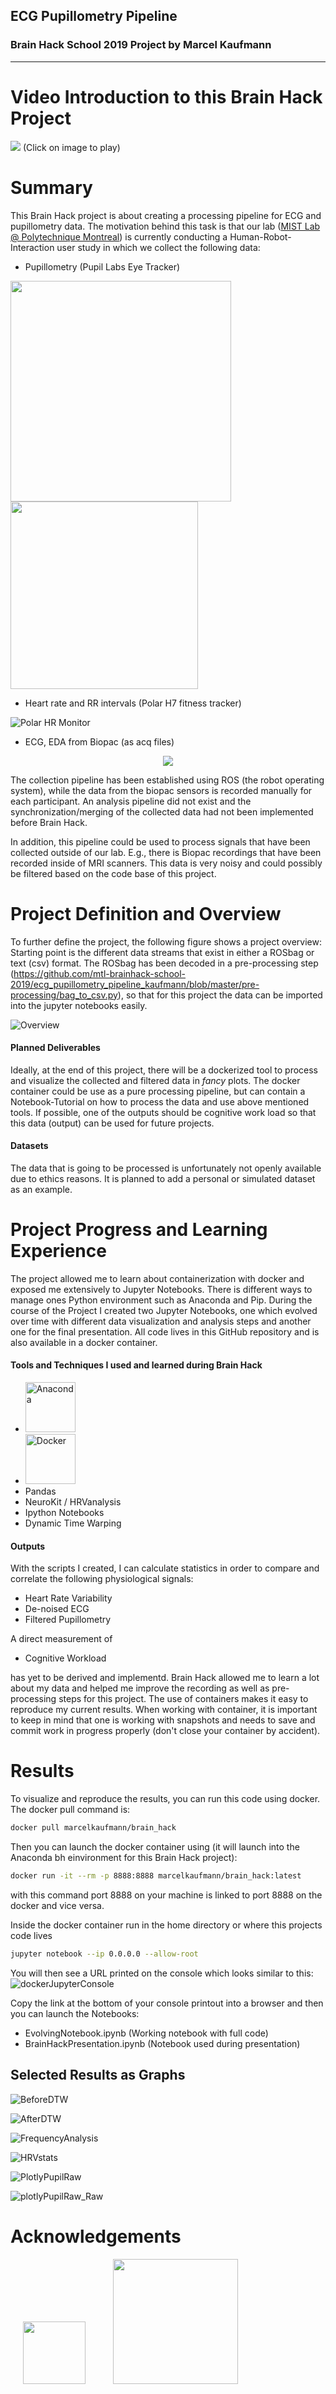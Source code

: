 ## ECG Pupillometry Pipeline
### Brain Hack School 2019 Project by Marcel Kaufmann
---
# Video Introduction to this Brain Hack Project

[![](http://img.youtube.com/vi/8ZVCNeX42_A/0.jpg)](http://www.youtube.com/watch/8ZVCNeX42_A "")
(Click on image to play)

# Summary

This Brain Hack project is about creating a processing pipeline for ECG and pupillometry data. The motivation behind this task is that our lab ([MIST Lab @ Polytechnique Montreal](https://mistlab.ca)) is currently conducting a Human-Robot-Interaction user study in which we collect the following data:
* Pupillometry (Pupil Labs Eye Tracker)

<img src="img/pupillometer.png" width=353)> <img src="img/eye.png" width=300)>

* Heart rate and RR intervals (Polar H7 fitness tracker)

![Polar HR Monitor](https://www.polar.com/sites/default/files/product/main_images/h7_heart_rate_sensor2_main_action_30.jpg)

* ECG, EDA from Biopac (as acq files)
<div style="display: flex; justify-content: center;">
<img src="https://www.biopac.com/wp-content/uploads/bsladv-300x300.jpg")>
</div>

The collection pipeline has been established using ROS (the robot operating system), while the data from the biopac sensors is recorded manually for each participant. An analysis pipeline did not exist and the synchronization/merging of the collected data had not been implemented before Brain Hack.

In addition, this pipeline could be used to process signals that have been collected outside of our lab. E.g., there is Biopac recordings that have been recorded inside of MRI scanners. This data is very noisy and could possibly be filtered based on the code base of this project.

# Project Definition and Overview

To further define the project, the following figure shows a project overview:
Starting point is the different data streams that exist in either a ROSbag or text (csv) format. The ROSbag has been decoded in a pre-processing step (https://github.com/mtl-brainhack-school-2019/ecg_pupillometry_pipeline_kaufmann/blob/master/pre-processing/bag_to_csv.py), so that for this project the data can be imported into the jupyter notebooks easily.

![Overview](./img/overview.png )

#### Planned Deliverables

Ideally, at the end of this project, there will be a dockerized tool to process and visualize the collected and filtered data in *fancy* plots. The docker container could be use as a pure processing pipeline, but can contain a Notebook-Tutorial on how to process the data and use above mentioned tools. If possible, one of the outputs should be cognitive work load so that this data (output) can be used for future projects.

#### Datasets

The data that is going to be processed is unfortunately not openly available due to ethics reasons. It is planned to add a personal or simulated dataset as an example.

# Project Progress and Learning Experience

The project allowed me to learn about containerization with docker and exposed me extensively to Jupyter Notebooks. There is different ways to manage ones Python environment such as Anaconda and Pip. During the course of the Project I created two Jupyter Notebooks, one which evolved over time with different data visualization and analysis steps and another one for the final presentation. All code lives in this GitHub repository and is also available in a docker container.

#### Tools and Techniques I used and learned during Brain Hack

* <img src="https://upload.wikimedia.org/wikipedia/en/c/cd/Anaconda_Logo.png" width="80" alt="Anaconda">
* <img src="https://www.docker.com/sites/default/files/d8/styles/role_icon/public/2019-07/vertical-logo-monochromatic.png?itok=erja9lKc" width="80" alt="Docker">
* Pandas
* NeuroKit / HRVanalysis
* Ipython Notebooks
* Dynamic Time Warping

#### Outputs
With the scripts I created, I can calculate statistics in order to compare and correlate the following physiological signals:

* Heart Rate Variability
* De-noised ECG
* Filtered Pupillometry

A direct measurement of

* Cognitive Workload 

has yet to be derived and implementd. Brain Hack allowed me to learn a lot about my data and helped me improve the recording as well as pre-processing steps for this project. The use of containers makes it easy to reproduce my current results. When working with container, it is important to keep in mind that one is working with snapshots and needs to save and commit work in progress properly (don't close your container by accident).  

# Results

To visualize and reproduce the results, you can run this code using docker. The docker pull command is:
```bash
docker pull marcelkaufmann/brain_hack
```
Then you can launch the docker container using (it will launch into the Anaconda bh einvironment for this Brain Hack project):
```bash
docker run -it --rm -p 8888:8888 marcelkaufmann/brain_hack:latest
```
with this command port 8888 on your machine is linked to port 8888 on the docker and vice versa.

Inside the docker container run in the home directory or where this projects code lives
```bash
jupyter notebook --ip 0.0.0.0 --allow-root 
```
You will then see a URL printed on the console which looks similar to this:
![dockerJupyterConsole](./img/dockerJupyter.png)

Copy the link at the bottom of your console printout into a browser and then you can launch the Notebooks:
* EvolvingNotebook.ipynb (Working notebook with full code)
* BrainHackPresentation.ipynb (Notebook used during presentation)

## Selected Results as Graphs

![BeforeDTW](./img/beforeDTW.png)

![AfterDTW](./img/DTWapplied.png)

![FrequencyAnalysis](./img/FrequencyAnalysis.png)

![HRVstats](./img/HRVstats.png)

![PlotlyPupilRaw](./img/plotlyPupilRaw.png)

![plotlyPupilRaw_Raw](./img/plotlyPupilRaw_RR.png)





# Acknowledgements
<img src="img/logo_fondation_arbour.png" width=100 hspace=20)> </span> <img src="img/vanier_logo.png" width=200 hspace=20)>




